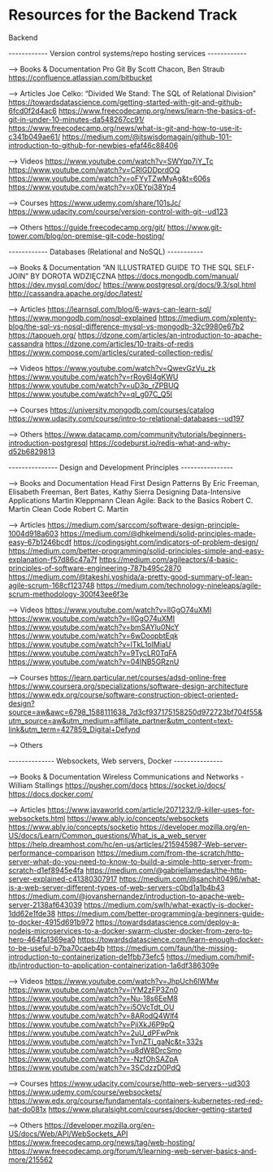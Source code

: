 # Resources for the Backend Track

Backend

------------ Version control systems/repo hosting services ------------

--> Books & Documentation
Pro Git By Scott Chacon, Ben Straub
https://confluence.atlassian.com/bitbucket

--> Articles
Joe Celko: “Divided We Stand: The SQL of Relational Division”
https://towardsdatascience.com/getting-started-with-git-and-github-6fcd0f2d4ac6
https://www.freecodecamp.org/news/learn-the-basics-of-git-in-under-10-minutes-da548267cc91/
https://www.freecodecamp.org/news/what-is-git-and-how-to-use-it-c341b049ae61/
https://medium.com/@itswisdomagain/github-101-introduction-to-github-for-newbies-efaf46c88406

--> Videos
https://www.youtube.com/watch?v=SWYqp7iY_Tc
https://www.youtube.com/watch?v=CRlGDDprdOQ
https://www.youtube.com/watch?v=oFYyTZwMyAg&t=606s
https://www.youtube.com/watch?v=x0EYpi38Yp4

--> Courses
https://www.udemy.com/share/101sJc/
https://www.udacity.com/course/version-control-with-git--ud123

--> Others
https://guide.freecodecamp.org/git/
https://www.git-tower.com/blog/on-premise-git-code-hosting/



------------ Databases (Relational and NoSQL) -----------

--> Books & Documentation
“AN ILLUSTRATED GUIDE TO THE SQL SELF-JOIN” BY DOROTA WDZIĘCZNA
https://docs.mongodb.com/manual/
https://dev.mysql.com/doc/
https://www.postgresql.org/docs/9.3/sql.html
http://cassandra.apache.org/doc/latest/


--> Articles
https://learnsql.com/blog/6-ways-can-learn-sql/
https://www.mongodb.com/nosql-explained
https://medium.com/xplenty-blog/the-sql-vs-nosql-difference-mysql-vs-mongodb-32c9980e67b2
https://tapoueh.org/
https://dzone.com/articles/an-introduction-to-apache-cassandra
https://dzone.com/articles/10-traits-of-redis
https://www.compose.com/articles/curated-collection-redis/

--> Videos
https://www.youtube.com/watch?v=QwevGzVu_zk
https://www.youtube.com/watch?v=rRoy6I4gKWU
https://www.youtube.com/watch?v=uD3p_rZPBUQ
https://www.youtube.com/watch?v=qI_g07C_Q5I

--> Courses
https://university.mongodb.com/courses/catalog
https://www.udacity.com/course/intro-to-relational-databases--ud197


--> Others
https://www.datacamp.com/community/tutorials/beginners-introduction-postgresql
https://codeburst.io/redis-what-and-why-d52b6829813

--------------- Design and Development Principles ----------------

--> Books and Documentation
Head First Design Patterns By Eric Freeman, Elisabeth Freeman, Bert Bates, Kathy Sierra
Designing Data-Intensive Applications Martin Kleppmann
Clean Agile: Back to the Basics Robert C. Martin
Clean Code Robert C. Martin

--> Articles
https://medium.com/sarccom/software-design-principle-1004d918a603
https://medium.com/@dhkelmendi/solid-principles-made-easy-67b1246bcdf
https://codingsight.com/indicators-of-problem-design/
https://medium.com/better-programming/solid-principles-simple-and-easy-explanation-f57d86c47a7f
https://medium.com/agileactors/4-basic-principles-of-software-engineering-787b495c2870
https://medium.com/@takeshi.yoshida/a-pretty-good-summary-of-lean-agile-scrum-168cf123748
https://medium.com/technology-nineleaps/agile-scrum-methodology-300f43ee6f3e

--> Videos
https://www.youtube.com/watch?v=llGgO74uXMI
https://www.youtube.com/watch?v=llGgO74uXMI
https://www.youtube.com/watch?v=bmSAYlu0NcY
https://www.youtube.com/watch?v=6wDoopbtEqk
https://www.youtube.com/watch?v=lTkL1oIMiaU
https://www.youtube.com/watch?v=9TycLR0TqFA
https://www.youtube.com/watch?v=04INB5GRznU

--> Courses
https://learn.particular.net/courses/adsd-online-free
https://www.coursera.org/specializations/software-design-architecture
https://www.edx.org/course/software-construction-object-oriented-design?source=aw&awc=6798_1588111638_7d3cf937175158250d972723bf704f55&utm_source=aw&utm_medium=affiliate_partner&utm_content=text-link&utm_term=427859_Digital+Defynd


--> Others

-------------- Websockets, Web servers, Docker ---------------

--> Books & Documentation
Wireless Communications and Networks - William Stallings
https://pusher.com/docs
https://socket.io/docs/
https://docs.docker.com/


--> Articles
https://www.javaworld.com/article/2071232/9-killer-uses-for-websockets.html
https://www.ably.io/concepts/websockets
https://www.ably.io/concepts/socketio
https://developer.mozilla.org/en-US/docs/Learn/Common_questions/What_is_a_web_server
https://help.dreamhost.com/hc/en-us/articles/215945987-Web-server-performance-comparison
https://medium.com/from-the-scratch/http-server-what-do-you-need-to-know-to-build-a-simple-http-server-from-scratch-d1ef8945e4fa
https://medium.com/@gabriellamedas/the-http-server-explained-c41380307917
https://medium.com/@sanchit0496/what-is-a-web-server-different-types-of-web-servers-c0bd1a1b4b43
https://medium.com/@jovanshernandez/introduction-to-apache-web-server-2138af643039
https://medium.com/swlh/what-exactly-is-docker-1dd62e1fde38
https://medium.com/better-programming/a-beginners-guide-to-docker-4915d691b972
https://towardsdatascience.com/deploy-a-nodejs-microservices-to-a-docker-swarm-cluster-docker-from-zero-to-hero-464fa1369ea0
https://towardsdatascience.com/learn-enough-docker-to-be-useful-b7ba70caeb4b
https://medium.com/faun/the-missing-introduction-to-containerization-de1fbb73efc5
https://medium.com/hmif-itb/introduction-to-application-containerization-1a6df386309e

--> Videos
https://www.youtube.com/watch?v=JhpUch6lWMw
https://www.youtube.com/watch?v=iYM2zFP3Zn0
https://www.youtube.com/watch?v=Nu-18s6EeM8
https://www.youtube.com/watch?v=i5OVcTdt_OU
https://www.youtube.com/watch?v=8ARodQ4Wlf4
https://www.youtube.com/watch?v=PjiXkJ6P9pQ
https://www.youtube.com/watch?v=2uU_dPFwPnk
https://www.youtube.com/watch?v=TvnZTi_gaNc&t=332s
https://www.youtube.com/watch?v=u8dW8DrcSmo
https://www.youtube.com/watch?v=-NzfOhSAZpA
https://www.youtube.com/watch?v=3SCdzzD0PdQ

--> Courses
https://www.udacity.com/course/http-web-servers--ud303
https://www.udemy.com/course/websockets/
https://www.edx.org/course/fundamentals-containers-kubernetes-red-red-hat-do081x
https://www.pluralsight.com/courses/docker-getting-started

--> Others
https://developer.mozilla.org/en-US/docs/Web/API/WebSockets_API
https://www.freecodecamp.org/news/tag/web-hosting/
https://www.freecodecamp.org/forum/t/learning-web-server-basics-and-more/215562